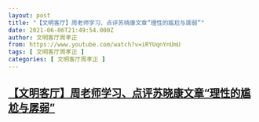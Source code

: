 ```yaml
---
layout: post
title: "【文明客厅】周老师学习、点评苏晓康文章“理性的尴尬与孱弱”"
date: 2021-06-06T21:49:54.000Z
author: 文明客厅周孝正
from: https://www.youtube.com/watch?v=iRYUqnYnUmU
tags: [ 文明客厅周孝正 ]
categories: [ 文明客厅周孝正 ]
---
```

<!--1623016194000-->
[【文明客厅】周老师学习、点评苏晓康文章“理性的尴尬与孱弱”](https://www.youtube.com/watch?v=iRYUqnYnUmU)
------

<div>

</div>
